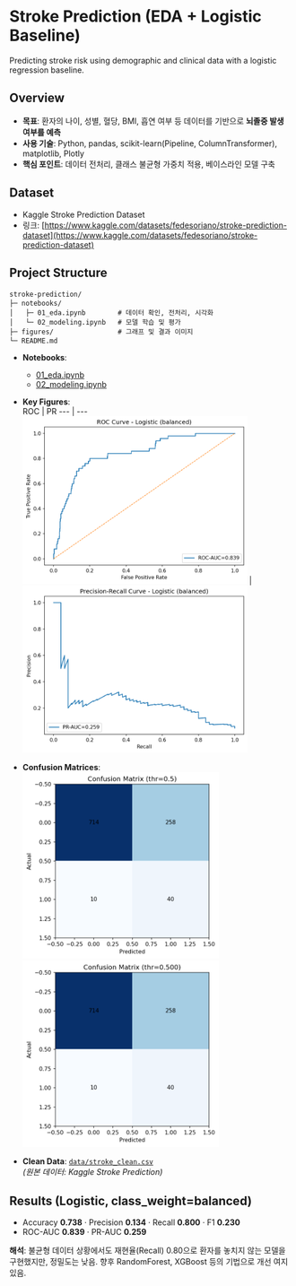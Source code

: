 # Stroke Prediction (EDA + Logistic Baseline)
Predicting stroke risk using demographic and clinical data with a logistic regression baseline.

## Overview
- **목표**: 환자의 나이, 성별, 혈당, BMI, 흡연 여부 등 데이터를 기반으로 **뇌졸중 발생 여부를 예측**  
- **사용 기술**: Python, pandas, scikit-learn(Pipeline, ColumnTransformer), matplotlib, Plotly
- **핵심 포인트**: 데이터 전처리, 클래스 불균형 가중치 적용, 베이스라인 모델 구축  

## Dataset
- Kaggle Stroke Prediction Dataset
- 링크: [https://www.kaggle.com/datasets/fedesoriano/stroke-prediction-dataset](https://www.kaggle.com/datasets/fedesoriano/stroke-prediction-dataset)

##  Project Structure
```
stroke-prediction/
├─ notebooks/
│   ├─ 01_eda.ipynb        # 데이터 확인, 전처리, 시각화
│   └─ 02_modeling.ipynb   # 모델 학습 및 평가
├─ figures/                # 그래프 및 결과 이미지
└─ README.md
```
- **Notebooks**:  
  - [01_eda.ipynb](notebooks/01_eda.ipynb)  
  - [02_modeling.ipynb](notebooks/02_modeling.ipynb)

- **Key Figures**:  
  ROC | PR
  --- | ---
  <img src="figures/roc_logit.png" width="400"/> | <img src="figures/pr_logit.png" width="400"/>

- **Confusion Matrices**:  
  <img src="figures/confmat_logit_default.png" width="350"/>  <img src="figures/confmat_logit_tuned.png" width="350"/>

- **Clean Data**: [`data/stroke_clean.csv`](data/stroke_clean.csv)  
  *(원본 데이터: Kaggle Stroke Prediction)*

## Results (Logistic, class_weight=balanced)
- Accuracy **0.738** · Precision **0.134** · Recall **0.800** · F1 **0.230**  
- ROC-AUC **0.839** · PR-AUC **0.259**

**해석**: 불균형 데이터 상황에서도 재현율(Recall) 0.80으로 환자를 놓치지 않는 모델을 구현했지만, 정밀도는 낮음. 향후 RandomForest, XGBoost 등의 기법으로 개선 여지 있음.
